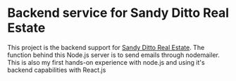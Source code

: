 # Backend service for Sandy Ditto Real Estate
This project is the backend support for [Sandy Ditto Real Estate](https://www.sandydittorealestate.com). The function behind this Node.js server is to send emails through nodemailer. This is also my first hands-on experience with node.js and using it's backend capabilities with React.js
